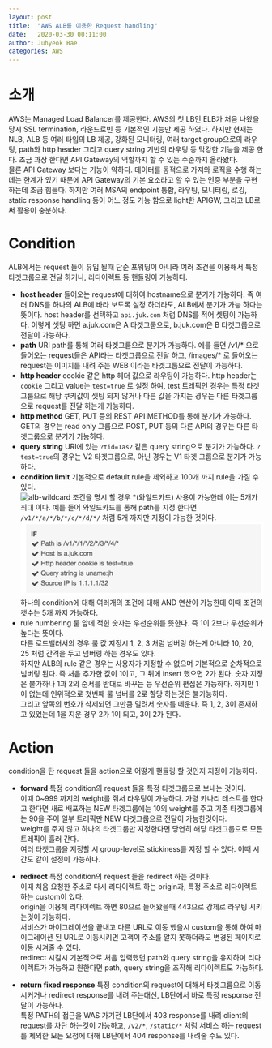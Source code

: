 ```yaml
---
layout: post
title:  "AWS ALB를 이용한 Request handling"
date:   2020-03-30 00:11:00
author: Juhyeok Bae
categories: AWS
---
```

# 소개
AWS는 Managed Load Balancer를 제공한다. AWS의 첫 LB인 ELB가 처음 나왔을 당시 SSL termination, 라운드로빈 등 기본적인 기능만 제공 하였다. 하지만 현재는 NLB, ALB 등 여러 타입의 LB 제공, 강화된 모니터링, 여러 target group으로의 라우팅, path와 http header 그리고 query string 기반의 라우팅 등 막강한 기능을 제공 한다. 조금 과장 한다면 API Gateway의 역할까지 할 수 있는 수준까지 올라왔다.  
물론 API Gateway 보다는 기능이 약하다. 데이터를 동적으로 가져와 로직을 수행 하는데는 한계가 있기 때문에 API Gateway의 기본 요소라고 할 수 있는 인증 부분을 구현하는데 조금 힘들다. 하지만 여러 MSA의 endpoint 통합, 라우팅, 모니터링, 로깅, static response handling 등이 어느 정도 가능 함으로 light한 APIGW, 그리고 LB로써 활용이 충분하다.

# Condition
ALB에서는 request 들이 유입 될때 단순 포워딩이 아니라 여러 조건을 이용해서 특정 타겟그룹으로 전달 하거나, 리다이렉트 등 핸들링이 가능하다.
- **host header**
  들어오는 request에 대하여 hostname으로 분기가 가능하다. 즉 여러 DNS를 하나의 ALB에 바라 보도록 설정 하더라도, ALB에서 분기가 가능 하다는 뜻이다. host header를 선택하고 `api.juk.com` 처럼 DNS를 적어 셋팅이 가능하다. 이렇게 셋팅 하면 a.juk.com은 A 타겟그룹으로, b.juk.com은 B 타겟그룹으로 전달이 가능하다.
- **path**
  URI path를 통해 여러 타겟그룹으로 분기가 가능하다.
  예를 들면 /v1/* 으로 들어오는 request들은 API라는 타겟그룹으로 전달 하고, /images/* 로 들어오는 request는 이미지를 내려 주는 WEB 이라는 타겟그룹으로 전달이 가능하다.
- **http header**
  cookie 같은 http 헤더 값으로 라우팅이 가능하다. http header는  `cookie` 그리고 value는 `test=true` 로 설정 하여, test 트레픽인 경우는 특정 타겟그룹으로 해당 쿠키값이 셋팅 되지 않거나 다른 값을 가지는 경우는 다른 타겟그룹으로 request를 전달 하는게 가능하다.
- **http method**
  GET, PUT 등의 REST API METHOD를 통해 분기가 가능하다. GET의 경우는 read only 그룹으로 POST, PUT 등의 다른 API의 경우는 다른 타겟그룹으로 분기가 가능하다.
- **query string**
  URI에 있는 `?tid=1as2` 같은 query string으로 분기가 가능하다. `?test=true`의 경우는 V2 타겟그룹으로, 아닌 경우는 V1 타겟 그룹으로 분기가 가능하다.
- **condition limit**
  기본적으로 default rule을 제외하고 100개 까지 rule을 가질 수 있다.  
  ![alb-wildcard](/assets/img/aws-alb-limit-rule-wildcard.png)
  조건을 명시 할 경우 *(와일드카드) 사용이 가능한데 이는 5개가 최대 이다. 예를 들어 와일드카드를 통해 path를 지정 한다면 `/v1/*/a/*/b/*/c/*/d/*/` 처럼 5개 까지만 지정이 가능한 것이다.  
  ![alb-and](/assets/img/aws-alb-limit-rule-and.png)
  하나의 condition에 대해 여러개의 조건에 대해 AND 연산이 가능한데 이때 조건의 갯수는 5개 까지 가능하다.
- rule numbering
  룰 앞에 적힌 숫자는 우선순위를 뜻한다. 즉 1이 2보다 우선순위가 높다는 뜻이다.  
  다른 로드밸러서의 경우 룰 값 지정시 1, 2, 3 처럼 넘버링 하는게 아니라 10, 20, 25 처럼 간격을 두고 넘버링 하는 경우도 있다.  
  하지만 ALB의 rule 같은 경우는 사용자가 지정할 수 없으며 기본적으로 순차적으로 넘버링 된다. 즉 처음 추가한 값이 1이고, 그 뒤에 insert 했으면 2가 된다. 숫자 지정은 불가하나 1과 2의 순서를 반대로 바꾸는 등 우선순위 편집은 가능하다. 하지만 1이 없는데 인위적으로 첫번째 룰 넘버를 2로 할당 하는것은 불가능하다.  
  그리고 앞쪽의 번호가 삭제되면 그만큼 밀려서 숫자를 메운다. 즉 1, 2, 3이 존재하고 있었는데 1을 지운 경우 2가 1이 되고, 3이 2가 된다.

# Action
condition을 탄 request 들을 action으로 어떻게 핸들링 할 것인지 지정이 가능하다.
- **forward**
  특정 condition의 request 들을 특정 타겟그룹으로 보내는 것이다.  
  이때 0~999 까지의 weight를 줘서 라우팅이 가능하다. 가령 카나리 테스트를 한다고 한다면 새로 배포하는 NEW 타겟그룹에는 10의 weight를 주고 기존 타겟그룹에는 90을 주어 일부 트레픽만 NEW 타겟그룹으로 전달이 가능한것이다.  
  weight를 주지 않고 하나의 타겟그룹만 지정한다면 당연히 해당 타겟그룹으로 모든 트레픽이 흘러 간다.  
  여러 타겟그룹을 지정할 시 group-level로 stickiness를 지정 할 수 있다. 이때 시간도 같이 설정이 가능하다.

- **redirect**
  특정 condition의 request 들을 redirect 하는 것이다.  
  이때 처음 요청한 주소로 다시 리다이렉트 하는 origin과, 특정 주소로 리다이렉트 하는 custom이 있다.  
  origin을 이용해 리다이렉트 하면 80으로 들어왔을때 443으로 강제로 라우팅 시키는것이 가능하다.  
  서비스가 마이그레이션을 끝내고 다른 URL로 이동 했을시 custom을 통해 하여 마이그레이션 된 URL로 이동시키면 고객이 주소를 알지 못하더라도 변경된 페이지로 이동 시켜줄 수 있다.  
  redirect 시킬시 기본적으로 처음 입력했던 path와 query string을 유지하며 리다이렉트가 가능하고 원한다면 path, query string을 조작해 리다이렉트도 가능하다.
- **return fixed response**
  특정 condition의 request에 대해서 타겟그룹으로 이동 시커거나 redirect response를 내려 주는대신, LB단에서 바로 특정 response 전달이 가능하다.  
  특정 PATH의 접근을 WAS 가기전 LB단에서 403 response를 내려 client의 request를 차단 하는것이 가능하고, `/v2/*`, `/static/*` 처럼 서비스 하는 request를 제외한 모든 요청에 대해 LB단에서 404 response를 내려줄 수도 있다.
